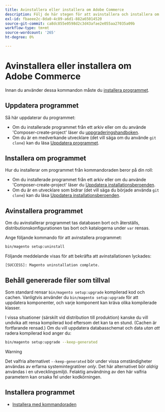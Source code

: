 ```yaml
---
title: Avinstallera eller installera om Adobe Commerce
description: Följ de här stegen för att avinstallera och installera om lokala installationer av Adobe Commerce.
exl-id: fbaeee2c-8da0-4c89-a6d1-882a65014520
source-git-commit: ca8dc855e0598d2c3d43afae2e055aa27035a09b
workflow-type: tm+mt
source-wordcount: '265'
ht-degree: 0%

---
```


# Avinstallera eller installera om Adobe Commerce

Innan du använder dessa kommandon måste du [installera programmet](../tutorials/install.md).

## Uppdatera programmet

Så här uppdaterar du programmet:

* Om du installerade programmet från ett arkiv eller om du använde &#39;Composer-create-project&#39; läser du [uppgraderingshandboken](../../upgrade/overview.md).
* Om du är en medverkande utvecklare (det vill säga om du använde `git clone`) kan du läsa [Uppdatera programmet](../../upgrade/developer/git-installs.md).

## Installera om programmet

Hur du installerar om programmet från kommandoraden beror på din roll:

* Om du installerade programmet från ett arkiv eller om du använde &#39;Composer-create-project&#39; läser du [Uppdatera installationsberoenden](https://developer.adobe.com/commerce/contributor/guides/install/update-dependencies/).
* Om du är en utvecklare som bidrar (det vill säga du började använda `git clone`) kan du läsa [Uppdatera installationsberoenden](https://developer.adobe.com/commerce/contributor/guides/install/update-dependencies/).

## Avinstallera programmet

Om du avinstallerar programmet tas databasen bort och återställs, distributionskonfigurationen tas bort och katalogerna under `var` rensas.

Ange följande kommando för att avinstallera programmet:

```bash
bin/magento setup:uninstall
```

Följande meddelande visas för att bekräfta att avinstallationen lyckades:

```
[SUCCESS]: Magento uninstallation complete.
```

## Behåll genererade filer som tillval

Som standard rensar `bin/magento setup:upgrade` kompilerad kod och cachen. Vanligtvis använder du `bin/magento setup:upgrade` för att uppdatera komponenter, och varje komponent kan kräva olika kompilerade klasser.

I vissa situationer (särskilt vid distribution till produktion) kanske du vill undvika att rensa kompilerad kod eftersom det kan ta en stund. (Cachen är fortfarande rensad.) Om du vill uppdatera databasschemat och data *utan att* radera kompilerad kod anger du:

```bash
bin/magento setup:upgrade --keep-generated
```

>[!WARNING]
>
>Det valfria alternativet `--keep-generated` bör under vissa omständigheter användas av erfarna systemintegratörer *only*. Det här alternativet bör *aldrig* användas i en utvecklingsmiljö. Felaktig användning av den här valfria parametern kan orsaka fel under kodkörningen.

## Installera programmet

* [Installera med kommandoraden](../advanced.md)
